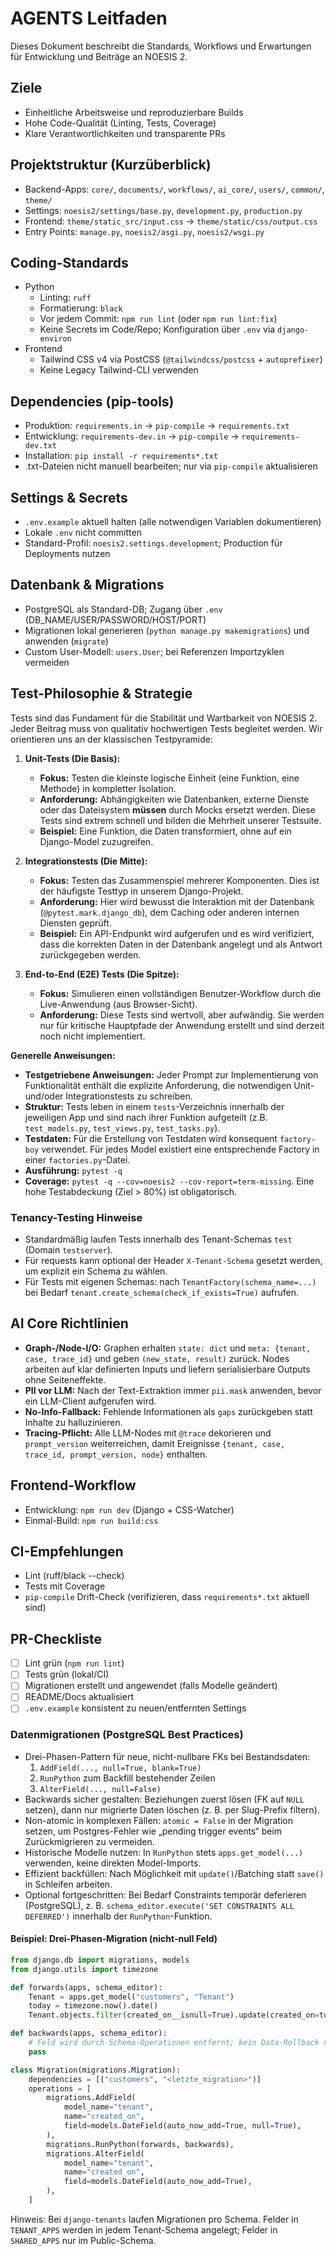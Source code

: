 # AGENTS Leitfaden

Dieses Dokument beschreibt die Standards, Workflows und Erwartungen für Entwicklung und Beiträge an NOESIS 2.

## Ziele
- Einheitliche Arbeitsweise und reproduzierbare Builds
- Hohe Code-Qualität (Linting, Tests, Coverage)
- Klare Verantwortlichkeiten und transparente PRs

## Projektstruktur (Kurzüberblick)
- Backend-Apps: `core/`, `documents/`, `workflows/`, `ai_core/`, `users/`, `common/`, `theme/`
- Settings: `noesis2/settings/base.py`, `development.py`, `production.py`
- Frontend: `theme/static_src/input.css` → `theme/static/css/output.css`
- Entry Points: `manage.py`, `noesis2/asgi.py`, `noesis2/wsgi.py`

## Coding-Standards
- Python
  - Linting: `ruff`
  - Formatierung: `black`
  - Vor jedem Commit: `npm run lint` (oder `npm run lint:fix`)
  - Keine Secrets im Code/Repo; Konfiguration über `.env` via `django-environ`
- Frontend
  - Tailwind CSS v4 via PostCSS (`@tailwindcss/postcss` + `autoprefixer`)
  - Keine Legacy Tailwind-CLI verwenden

## Dependencies (pip-tools)
- Produktion: `requirements.in` → `pip-compile` → `requirements.txt`
- Entwicklung: `requirements-dev.in` → `pip-compile` → `requirements-dev.txt`
- Installation: `pip install -r requirements*.txt`
- .txt-Dateien nicht manuell bearbeiten; nur via `pip-compile` aktualisieren

## Settings & Secrets
- `.env.example` aktuell halten (alle notwendigen Variablen dokumentieren)
- Lokale `.env` nicht committen
- Standard-Profil: `noesis2.settings.development`; Production für Deployments nutzen

## Datenbank & Migrations
- PostgreSQL als Standard-DB; Zugang über `.env` (DB_NAME/USER/PASSWORD/HOST/PORT)
- Migrationen lokal generieren (`python manage.py makemigrations`) und anwenden (`migrate`)
- Custom User-Modell: `users.User`; bei Referenzen Importzyklen vermeiden

## Test-Philosophie & Strategie

Tests sind das Fundament für die Stabilität und Wartbarkeit von NOESIS 2. Jeder Beitrag muss von qualitativ hochwertigen Tests begleitet werden. Wir orientieren uns an der klassischen Testpyramide:

1.  **Unit-Tests (Die Basis):**
    * **Fokus:** Testen die kleinste logische Einheit (eine Funktion, eine Methode) in kompletter Isolation.
    * **Anforderung:** Abhängigkeiten wie Datenbanken, externe Dienste oder das Dateisystem **müssen** durch Mocks ersetzt werden. Diese Tests sind extrem schnell und bilden die Mehrheit unserer Testsuite.
    * **Beispiel:** Eine Funktion, die Daten transformiert, ohne auf ein Django-Model zuzugreifen.

2.  **Integrationstests (Die Mitte):**
    * **Fokus:** Testen das Zusammenspiel mehrerer Komponenten. Dies ist der häufigste Testtyp in unserem Django-Projekt.
    * **Anforderung:** Hier wird bewusst die Interaktion mit der Datenbank (`@pytest.mark.django_db`), dem Caching oder anderen internen Diensten geprüft.
    * **Beispiel:** Ein API-Endpunkt wird aufgerufen und es wird verifiziert, dass die korrekten Daten in der Datenbank angelegt und als Antwort zurückgegeben werden.

3.  **End-to-End (E2E) Tests (Die Spitze):**
    * **Fokus:** Simulieren einen vollständigen Benutzer-Workflow durch die Live-Anwendung (aus Browser-Sicht).
    * **Anforderung:** Diese Tests sind wertvoll, aber aufwändig. Sie werden nur für kritische Hauptpfade der Anwendung erstellt und sind derzeit noch nicht implementiert.

**Generelle Anweisungen:**
* **Testgetriebene Anweisungen:** Jeder Prompt zur Implementierung von Funktionalität enthält die explizite Anforderung, die notwendigen Unit- und/oder Integrationstests zu schreiben.
* **Struktur:** Tests leben in einem `tests`-Verzeichnis innerhalb der jeweiligen App und sind nach ihrer Funktion aufgeteilt (z.B. `test_models.py`, `test_views.py`, `test_tasks.py`).
* **Testdaten:** Für die Erstellung von Testdaten wird konsequent `factory-boy` verwendet. Für jedes Model existiert eine entsprechende Factory in einer `factories.py`-Datei.
* **Ausführung:** `pytest -q`
* **Coverage:** `pytest -q --cov=noesis2 --cov-report=term-missing`. Eine hohe Testabdeckung (Ziel > 80%) ist obligatorisch.

### Tenancy-Testing Hinweise
- Standardmäßig laufen Tests innerhalb des Tenant-Schemas `test` (Domain `testserver`).
- Für requests kann optional der Header `X-Tenant-Schema` gesetzt werden, um explizit ein Schema zu wählen.
- Für Tests mit eigenen Schemas: nach `TenantFactory(schema_name=...)` bei Bedarf `tenant.create_schema(check_if_exists=True)` aufrufen.

## AI Core Richtlinien
- **Graph-/Node-I/O:** Graphen erhalten `state: dict` und `meta: {tenant, case, trace_id}` und geben `(new_state, result)` zurück. Nodes arbeiten auf klar definierten Inputs und liefern serialisierbare Outputs ohne Seiteneffekte.
- **PII vor LLM:** Nach der Text-Extraktion immer `pii.mask` anwenden, bevor ein LLM-Client aufgerufen wird.
- **No-Info-Fallback:** Fehlende Informationen als `gaps` zurückgeben statt Inhalte zu halluzinieren.
- **Tracing-Pflicht:** Alle LLM-Nodes mit `@trace` dekorieren und `prompt_version` weiterreichen, damit Ereignisse `{tenant, case, trace_id, prompt_version, node}` enthalten.

## Frontend-Workflow
- Entwicklung: `npm run dev` (Django + CSS-Watcher)
- Einmal-Build: `npm run build:css`

## CI-Empfehlungen
- Lint (ruff/black --check)
- Tests mit Coverage
- `pip-compile` Drift-Check (verifizieren, dass `requirements*.txt` aktuell sind)

## PR-Checkliste
- [ ] Lint grün (`npm run lint`)
- [ ] Tests grün (lokal/CI)
- [ ] Migrationen erstellt und angewendet (falls Modelle geändert)
- [ ] README/Docs aktualisiert
- [ ] `.env.example` konsistent zu neuen/entfernten Settings

### Datenmigrationen (PostgreSQL Best Practices)
- Drei-Phasen-Pattern für neue, nicht-nullbare FKs bei Bestandsdaten:
  1) `AddField(..., null=True, blank=True)`
  2) `RunPython` zum Backfill bestehender Zeilen
  3) `AlterField(..., null=False)`
- Backwards sicher gestalten: Beziehungen zuerst lösen (FK auf `NULL` setzen), dann nur migrierte Daten löschen (z. B. per Slug-Prefix filtern).
- Non-atomic in komplexen Fällen: `atomic = False` in der Migration setzen, um Postgres-Fehler wie „pending trigger events“ beim Zurückmigrieren zu vermeiden.
- Historische Modelle nutzen: In `RunPython` stets `apps.get_model(...)` verwenden, keine direkten Model-Imports.
- Effizient backfüllen: Nach Möglichkeit mit `update()`/Batching statt `save()` in Schleifen arbeiten.
- Optional fortgeschritten: Bei Bedarf Constraints temporär deferieren (PostgreSQL), z. B. `schema_editor.execute('SET CONSTRAINTS ALL DEFERRED')` innerhalb der `RunPython`-Funktion.

#### Beispiel: Drei‑Phasen‑Migration (nicht‑null Feld)

```python
from django.db import migrations, models
from django.utils import timezone

def forwards(apps, schema_editor):
    Tenant = apps.get_model("customers", "Tenant")
    today = timezone.now().date()
    Tenant.objects.filter(created_on__isnull=True).update(created_on=today)

def backwards(apps, schema_editor):
    # Feld wird durch Schema-Operationen entfernt; kein Data-Rollback nötig.
    pass

class Migration(migrations.Migration):
    dependencies = [("customers", "<letzte_migration>")]
    operations = [
        migrations.AddField(
            model_name="tenant",
            name="created_on",
            field=models.DateField(auto_now_add=True, null=True),
        ),
        migrations.RunPython(forwards, backwards),
        migrations.AlterField(
            model_name="tenant",
            name="created_on",
            field=models.DateField(auto_now_add=True),
        ),
    ]
```

Hinweis: Bei `django-tenants` laufen Migrationen pro Schema. Felder in `TENANT_APPS` werden in jedem Tenant-Schema angelegt; Felder in `SHARED_APPS` nur im Public-Schema.

